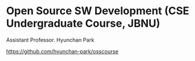 # Open Source SW Development (CSE Undergraduate Course, JBNU)

Assistant Professor. Hyunchan Park

https://github.com/hyunchan-park/osscourse


